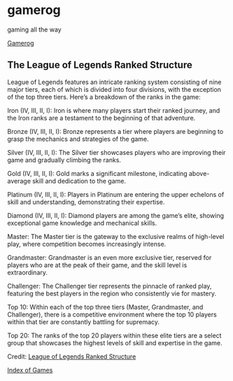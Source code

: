 # gamerog
gaming all the way

<a href="https://www.gamerog.com">Gamerog</a>

<h2>The League of Legends Ranked Structure</h2>
<p>League of Legends features an intricate ranking system consisting of nine major tiers, each of which is divided into four divisions, with the exception of the top three tiers. Here’s a breakdown of the ranks in the game:

Iron (IV, III, II, I): Iron is where many players start their ranked journey, and the Iron ranks are a testament to the beginning of that adventure.

Bronze (IV, III, II, I): Bronze represents a tier where players are beginning to grasp the mechanics and strategies of the game.

Silver (IV, III, II, I): The Silver tier showcases players who are improving their game and gradually climbing the ranks.

Gold (IV, III, II, I): Gold marks a significant milestone, indicating above-average skill and dedication to the game.

Platinum (IV, III, II, I): Players in Platinum are entering the upper echelons of skill and understanding, demonstrating their expertise.

Diamond (IV, III, II, I): Diamond players are among the game’s elite, showing exceptional game knowledge and mechanical skills.

Master: The Master tier is the gateway to the exclusive realms of high-level play, where competition becomes increasingly intense.

Grandmaster: Grandmaster is an even more exclusive tier, reserved for players who are at the peak of their game, and the skill level is extraordinary.

Challenger: The Challenger tier represents the pinnacle of ranked play, featuring the best players in the region who consistently vie for mastery.

Top 10: Within each of the top three tiers (Master, Grandmaster, and Challenger), there is a competitive environment where the top 10 players within that tier are constantly battling for supremacy.

Top 20: The ranks of the top 20 players within these elite tiers are a select group that showcases the highest levels of skill and expertise in the game.
</p>

Credit: <a href="https://www.gamerog.com/articles/lol-ranks/">League of Legends Ranked Structure</a>


<a href="https://www.gamerog.com/articles/index-of-game/">Index of Games</a>
